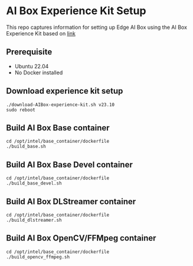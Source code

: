 # AI Box Experience Kit Setup

This repo captures information for setting up Edge AI Box using the AI Box Experience Kit based on 
[link](https://networkbuilders.intel.com/solutionslibrary/network-and-edge-reference-system-architectures-on-premises-edge-ai-box-quick-start-guide)

## Prerequisite
* Ubuntu 22.04
* No Docker installed
  
## Download experience kit setup
```
./download-AIBox-experience-kit.sh v23.10
sudo reboot
```

## Build AI Box Base container
```
cd /opt/intel/base_container/dockerfile
./build_base.sh
```

## Build AI Box Base Devel container
```
cd /opt/intel/base_container/dockerfile
./build_base_devel.sh
```

## Build AI Box DLStreamer container
```
cd /opt/intel/base_container/dockerfile
./build_dlstreamer.sh
```

## Build AI Box OpenCV/FFMpeg container
```
cd /opt/intel/base_container/dockerfile
./build_opencv_ffmpeg.sh
```



